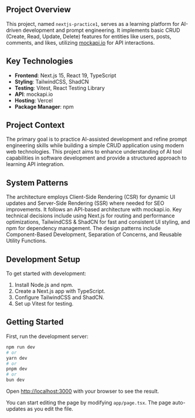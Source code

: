 ## Project Overview

This project, named `nextjs-practice1`, serves as a learning platform for AI-driven development and prompt engineering. It implements basic CRUD (Create, Read, Update, Delete) features for entities like users, posts, comments, and likes, utilizing [mockapi.io](https://mockapi.io/) for API interactions.

## Key Technologies

- **Frontend**: Next.js 15, React 19, TypeScript
- **Styling**: TailwindCSS, ShadCN
- **Testing**: Vitest, React Testing Library
- **API**: mockapi.io
- **Hosting**: Vercel
- **Package Manager**: npm

## Project Context

The primary goal is to practice AI-assisted development and refine prompt engineering skills while building a simple CRUD application using modern web technologies. This project aims to enhance understanding of AI tool capabilities in software development and provide a structured approach to learning API integration.

## System Patterns

The architecture employs Client-Side Rendering (CSR) for dynamic UI updates and Server-Side Rendering (SSR) where needed for SEO improvements. It follows an API-based architecture with mockapi.io. Key technical decisions include using Next.js for routing and performance optimizations, TailwindCSS & ShadCN for fast and consistent UI styling, and npm for dependency management. The design patterns include Component-Based Development, Separation of Concerns, and Reusable Utility Functions.

## Development Setup

To get started with development:

1. Install Node.js and npm.
2. Create a Next.js app with TypeScript.
3. Configure TailwindCSS and ShadCN.
4. Set up Vitest for testing.

## Getting Started

First, run the development server:

```bash
npm run dev
# or
yarn dev
# or
pnpm dev
# or
bun dev
```

Open [http://localhost:3000](http://localhost:3000) with your browser to see the result.

You can start editing the page by modifying `app/page.tsx`. The page auto-updates as you edit the file.
